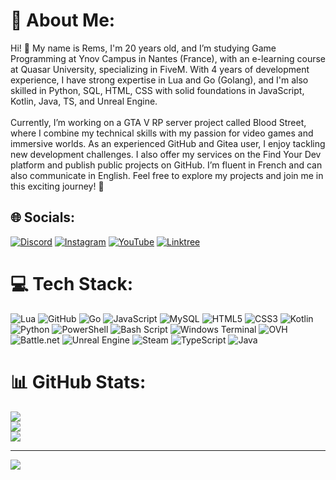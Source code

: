 # 💫 About Me:
Hi! 👋 My name is Rems, I'm 20 years old, and I’m studying Game Programming at Ynov Campus in Nantes (France), with an e-learning course at Quasar University, specializing in FiveM. With 4 years of development experience, I have strong expertise in Lua and Go (Golang), and I'm also skilled in Python, SQL, HTML, CSS with solid foundations in JavaScript, Kotlin, Java, TS, and Unreal Engine.<br><br>Currently, I’m working on a GTA V RP server project called Blood Street, where I combine my technical skills with my passion for video games and immersive worlds. As an experienced GitHub and Gitea user, I enjoy tackling new development challenges. I also offer my services on the Find Your Dev platform and publish public projects on GitHub. I’m fluent in French and can also communicate in English. Feel free to explore my projects and join me in this exciting journey! 🚀


## 🌐 Socials:
[![Discord](https://img.shields.io/badge/Discord-%237289DA.svg?logo=discord&logoColor=white)](https://discord.gg/https://discord.com/invite/3kc2d4pQQG) [![Instagram](https://img.shields.io/badge/Instagram-%23E4405F.svg?logo=Instagram&logoColor=white)](https://instagram.com/thedevremsoff) [![YouTube](https://img.shields.io/badge/YouTube-%23FF0000.svg?logo=YouTube&logoColor=white)](https://youtube.com/@UCVj-d_Lk7F74n4xsWbJlbeg) [![Linktree](https://img.shields.io/badge/Linktree-%23000000.svg?logo=Linktree&logoColor=white)](https://linktr.ee/thedevrems)

# 💻 Tech Stack:
![Lua](https://img.shields.io/badge/lua-%232C2D72.svg?style=for-the-badge&logo=lua&logoColor=white) ![GitHub](https://img.shields.io/badge/github-%23121011.svg?style=for-the-badge&logo=github&logoColor=white) ![Go](https://img.shields.io/badge/go-%2300ADD8.svg?style=for-the-badge&logo=go&logoColor=white) ![JavaScript](https://img.shields.io/badge/javascript-%23323330.svg?style=for-the-badge&logo=javascript&logoColor=%23F7DF1E) ![MySQL](https://img.shields.io/badge/mysql-4479A1.svg?style=for-the-badge&logo=mysql&logoColor=white) ![HTML5](https://img.shields.io/badge/html5-%23E34F26.svg?style=for-the-badge&logo=html5&logoColor=white) ![CSS3](https://img.shields.io/badge/css3-%231572B6.svg?style=for-the-badge&logo=css3&logoColor=white) ![Kotlin](https://img.shields.io/badge/kotlin-%237F52FF.svg?style=for-the-badge&logo=kotlin&logoColor=white) ![Python](https://img.shields.io/badge/python-3670A0?style=for-the-badge&logo=python&logoColor=ffdd54) ![PowerShell](https://img.shields.io/badge/PowerShell-%235391FE.svg?style=for-the-badge&logo=powershell&logoColor=white) ![Bash Script](https://img.shields.io/badge/bash_script-%23121011.svg?style=for-the-badge&logo=gnu-bash&logoColor=white) ![Windows Terminal](https://img.shields.io/badge/Windows%20Terminal-%234D4D4D.svg?style=for-the-badge&logo=windows-terminal&logoColor=white) ![OVH](https://img.shields.io/badge/ovh-%23123F6D.svg?style=for-the-badge&logo=ovh&logoColor=#123F6D) ![Battle.net](https://img.shields.io/badge/battle.net-%2300AEFF.svg?style=for-the-badge&logo=battle.net&logoColor=white) ![Unreal Engine](https://img.shields.io/badge/unrealengine-%23313131.svg?style=for-the-badge&logo=unrealengine&logoColor=white) ![Steam](https://img.shields.io/badge/steam-%23000000.svg?style=for-the-badge&logo=steam&logoColor=white) ![TypeScript](https://img.shields.io/badge/typescript-%23007ACC.svg?style=for-the-badge&logo=typescript&logoColor=white) ![Java](https://img.shields.io/badge/java-%23ED8B00.svg?style=for-the-badge&logo=openjdk&logoColor=white)


# 📊 GitHub Stats:
![](https://github-readme-stats.vercel.app/api?username=thedevrems&theme=dark&hide_border=false&include_all_commits=false&count_private=false)<br/>
![](https://github-readme-streak-stats.herokuapp.com/?user=thedevrems&theme=dark&hide_border=false)<br/>
![](https://github-readme-stats.vercel.app/api/top-langs/?username=thedevrems&theme=dark&hide_border=false&include_all_commits=false&count_private=false&layout=compact)

---
[![](https://visitcount.itsvg.in/api?id=thedevrems&icon=0&color=0)](https://visitcount.itsvg.in)

<!-- Proudly created with GPRM ( https://gprm.itsvg.in ) -->
